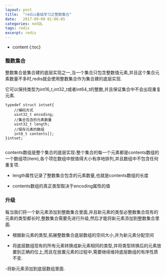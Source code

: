 ```yaml
---
layout: post
title:  "redis基础学习之整数集合"
date:   2017-09-09 01:06:05
categories: noSQL
tags: redis
excerpt: redis
---
```



* content
{:toc}

### 整数集合

整数集合是集合建的底层实现之一,当一个集合只包含整数值元素,并且这个集合元素数量不多时,redis就会使用整数集合作为集合建的底层实现.

它可以保持类型为int16_t,int32_t或者int64_t的整数,并且保证集合中不会出现重复元素.

```
typedef struct intset{
	//编码方式
	uint32_t encoding;
	//集合包含的元素数量
	uint32_t length;
	//保存元素的数组
	int8_t contents[];
}intset;


```

contents数组是整个集合的底层实现:整个集合的每一个元素都是contents数组的一个数组项(item),各个项在数组中按值得大小有序地排列,并且数组中不包含任何重复项.


- length属性记录了整数集合包含的元素数量,也就是contents数组的长度

- contents数组的真正类型取决于encoding属性的值


### 升级

每当我们将一个新元素添加到整数集合里面,并且新元素的类型必整数集合现有的元素的类型都长时,整数集合需要先进行升级,然后才能将新元素添加到整数集合里面.

- 根据新元素的类型,拓展整数集合底层数组的空间大小,并为新元素分配空间

- 将底层数组现有的所有元素转换成新元素相同的类型,并将类型转换后的元素放置到正确的位上,而且在放置元素的过程中,需要继续维持底层数组的有序性质不变.

-将新元素添加到底层数组里面.

